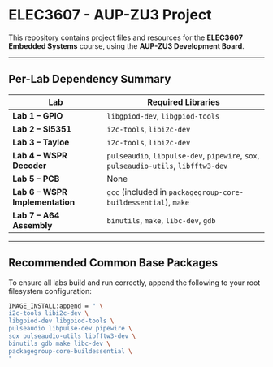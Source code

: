 # ELEC3607 - AUP-ZU3 Project

This repository contains project files and resources for the **ELEC3607 Embedded Systems** course, using the **AUP-ZU3 Development Board**.



---

##  Per-Lab Dependency Summary

| Lab |  Required Libraries |
|------|--------------------|
| **Lab 1 – GPIO**  | `libgpiod-dev`, `libgpiod-tools` |
| **Lab 2 – Si5351**   | `i2c-tools`, `libi2c-dev` |
| **Lab 3 – Tayloe**  |`i2c-tools`, `libi2c-dev` |
| **Lab 4 – WSPR Decoder**  | `pulseaudio`, `libpulse-dev`, `pipewire`, `sox`, `pulseaudio-utils`, `libfftw3-dev` |
| **Lab 5 – PCB**  | None |
| **Lab 6 – WSPR Implementation** | `gcc` (included in `packagegroup-core-buildessential`), `make` |
| **Lab 7 – A64 Assembly** | `binutils`, `make`, `libc-dev`, `gdb` |

---

##  Recommended Common Base Packages

To ensure all labs build and run correctly, append the following to your root filesystem configuration:

```bash
IMAGE_INSTALL:append = " \
i2c-tools libi2c-dev \
libgpiod-dev libgpiod-tools \
pulseaudio libpulse-dev pipewire \
sox pulseaudio-utils libfftw3-dev \
binutils gdb make libc-dev \
packagegroup-core-buildessential \
"

